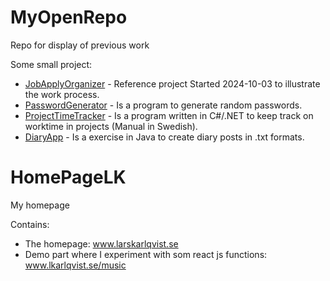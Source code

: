 # MyOpenRepo
Repo for display of previous work

Some small project:
* [JobApplyOrganizer](https://github.com/KarlqvistLars/JobApplyOrganizer/blob/1d269d6392cafd6cb23b1eac9860b3b8dce1469a/README.md) - Reference project Started 2024-10-03 to illustrate the work process.
* [PasswordGenerator](PasswordGenerator/README.md) - Is a program to generate random passwords.
* [ProjectTimeTracker](ProjectTimeTracker/README.md) -  Is a program written in C#/.NET to keep track on worktime in projects (Manual in Swedish).
* [DiaryApp](DiaryApp/README.md) - Is a exercise in Java to create diary posts in .txt formats.

# HomePageLK
My homepage

Contains:<br/>
- The homepage: www.larskarlqvist.se<br/>
- Demo part where I experiment with som react js functions: www.lkarlqvist.se/music
